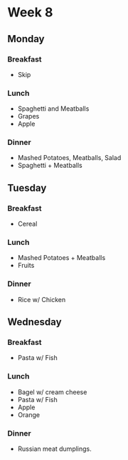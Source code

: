 # Week 8

## Monday

### Breakfast

- Skip

### Lunch

- Spaghetti and Meatballs
- Grapes
- Apple

### Dinner

- Mashed Potatoes, Meatballs, Salad
- Spaghetti + Meatballs

## Tuesday

### Breakfast

- Cereal

### Lunch

- Mashed Potatoes + Meatballs
- Fruits

### Dinner

- Rice w/ Chicken

## Wednesday

### Breakfast

- Pasta w/ Fish

### Lunch

- Bagel w/ cream cheese
- Pasta w/ Fish
- Apple
- Orange

### Dinner

- Russian meat dumplings.
